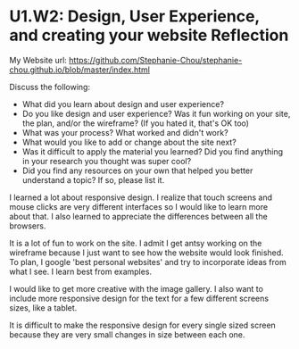 # U1.W2: Design, User Experience, and creating your website Reflection

My Website url: https://github.com/Stephanie-Chou/stephanie-chou.github.io/blob/master/index.html

Discuss the following:
* What did you learn about design and user experience? 
* Do you like design and user experience? Was it fun working on your site, the plan, and/or the wireframe? (If you hated it, that's OK too)
* What was your process? What worked and didn't work?
* What would you like to add or change about the site next?
* Was it difficult to apply the material you learned? Did you find anything in your research you thought was super cool?
* Did you find any resources on your own that helped you better understand a topic? If so, please list it.

I learned a lot about responsive design. I realize that touch screens and mouse clicks are very different interfaces so I would like to learn more about that. I also learned to appreciate the differences between all the browsers.

It is a lot of fun to work on the site. I admit I get antsy working on the wireframe because I just want to see how the website would look finished.
To plan, I google 'best personal websites' and try to incorporate ideas from what I see. I learn best from examples.

I would like to get more creative with the image gallery. I also want to include more responsive design for the text for a few different screens sizes, like a tablet.

It is difficult to make the responsive design for every single sized screen because they are very small changes in size between each one.